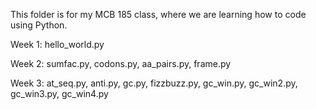This folder is for my MCB 185 class, where we are learning how to code using Python.

Week 1: hello_world.py

Week 2: sumfac.py, codons.py, aa_pairs.py, frame.py

Week 3: at_seq.py, anti.py, gc.py, fizzbuzz.py, gc_win.py, gc_win2.py, gc_win3.py, gc_win4.py
